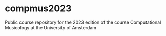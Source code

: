# compmus2023
Public course repository for the 2023 edition of the course Computational Musicology at the University of Amsterdam
